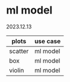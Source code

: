 # ml model
2023.12.13 


plots | use case 
-- | --
scatter | ml model
box | ml model
violin | ml model




